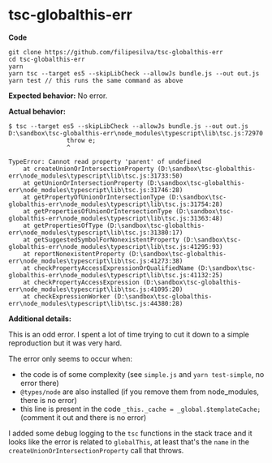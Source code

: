 # tsc-globalthis-err

**Code**
```
git clone https://github.com/filipesilva/tsc-globalthis-err
cd tsc-globalthis-err
yarn
yarn tsc --target es5 --skipLibCheck --allowJs bundle.js --out out.js
yarn test // this runs the same command as above
```

**Expected behavior:**
No error.

**Actual behavior:**
```
$ tsc --target es5 --skipLibCheck --allowJs bundle.js --out out.js
D:\sandbox\tsc-globalthis-err\node_modules\typescript\lib\tsc.js:72970
                throw e;
                ^

TypeError: Cannot read property 'parent' of undefined
    at createUnionOrIntersectionProperty (D:\sandbox\tsc-globalthis-err\node_modules\typescript\lib\tsc.js:31733:50)
    at getUnionOrIntersectionProperty (D:\sandbox\tsc-globalthis-err\node_modules\typescript\lib\tsc.js:31746:28)
    at getPropertyOfUnionOrIntersectionType (D:\sandbox\tsc-globalthis-err\node_modules\typescript\lib\tsc.js:31754:28)
    at getPropertiesOfUnionOrIntersectionType (D:\sandbox\tsc-globalthis-err\node_modules\typescript\lib\tsc.js:31363:48)
    at getPropertiesOfType (D:\sandbox\tsc-globalthis-err\node_modules\typescript\lib\tsc.js:31380:17)
    at getSuggestedSymbolForNonexistentProperty (D:\sandbox\tsc-globalthis-err\node_modules\typescript\lib\tsc.js:41295:93)
    at reportNonexistentProperty (D:\sandbox\tsc-globalthis-err\node_modules\typescript\lib\tsc.js:41273:38)
    at checkPropertyAccessExpressionOrQualifiedName (D:\sandbox\tsc-globalthis-err\node_modules\typescript\lib\tsc.js:41132:25)
    at checkPropertyAccessExpression (D:\sandbox\tsc-globalthis-err\node_modules\typescript\lib\tsc.js:41095:20)
    at checkExpressionWorker (D:\sandbox\tsc-globalthis-err\node_modules\typescript\lib\tsc.js:44380:28)
```

**Additional details:**

This is an odd error. I spent a lot of time trying to cut it down to a simple reproduction but it was very hard.

The error only seems to occur when:
- the code is of some complexity (see `simple.js` and `yarn test-simple`, no error there)
- `@types/node` are also installed (if you remove them from node_modules, there is no error)
- this line is present in the code `_this._cache = _global.$templateCache;` (comment it out and there is no error)

I added some debug logging to the `tsc` functions in the stack trace and it looks like the error is related to `globalThis`, at least that's the `name` in the `createUnionOrIntersectionProperty` call that throws.

